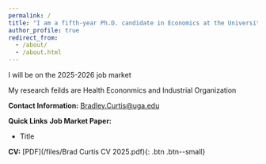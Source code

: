 ```yaml
---
permalink: /
title: "I am a fifth-year Ph.D. candidate in Economics at the University of Georgia."
author_profile: true
redirect_from: 
  - /about/
  - /about.html
---
```


I will be on the 2025-2026 job market

My research feilds are Health Econonmics and Industrial Organization 

**Contact Information:** Bradley.Curtis@uga.edu

**Quick Links**
**Job Market Paper:**
- Title
  
**CV:** 
 [PDF](/files/Brad Curtis CV 2025.pdf){: .btn .btn--small} 


